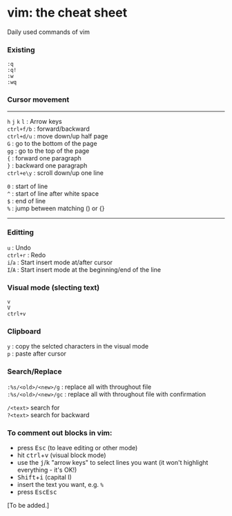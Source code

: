 # vim: the cheat sheet
Daily used commands of vim


### Existing

`:q`  
`:q!`  
`:w`  
`:wq`  


### Cursor movement

---
`h` `j` `k` `l` : Arrow keys  
`ctrl+f/b` : forward/backward  
`ctrl+d/u` : move down/up half page  
`G`        : go to the bottom of the page  
`gg`       : go to the top of the page  
`{`        : forward one paragraph  
`}`        : backward one paragraph  
`ctrl+e\y` : scroll down/up one line  

`0`        : start of line  
`^`        : start of line after white space  
`$`        : end of line  
`%`        : jump between matching () or {}  


---

### Editting

`u`      : Undo  
`ctrl+r` : Redo  
`i`/`a`  : Start insert mode at/after cursor  
`I`/`A`  : Start insert mode at the beginning/end of the line

### Visual mode (slecting text)
`v`  
`V`  
`ctrl+v`  


### Clipboard

`y` : copy the selcted characters in the visual mode  
`p` : paste after cursor

### Search/Replace

`:%s/<old>/<new>/g` : replace all <old> with <new> throughout file  
`:%s/<old>/<new>/gc` : replace all <old> with <new> throughout file with confirmation  

`/<text>` search for <text>  
`?<text>` search for <text> backward  
  
### To comment out blocks in vim: 

- press <kbd>Esc</kbd> (to leave editing or other mode)
- hit <kbd>ctrl</kbd>+<kbd>v</kbd> (visual block mode)
- use the <kbd>j</kbd>/<kbd>k</kbd> "arrow keys" to select lines you want (it won't highlight everything - it's OK!)
- <kbd>Shift</kbd>+<kbd>i</kbd> (capital I)
- insert the text you want, e.g. `% `
- press <kbd>Esc</kbd><kbd>Esc</kbd>








[To be added.]
